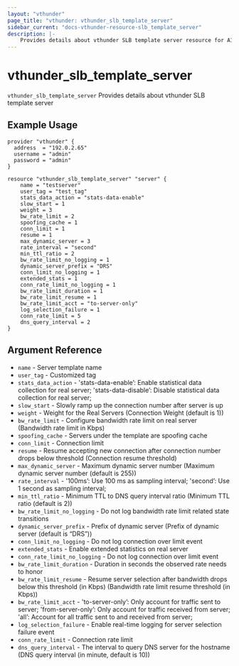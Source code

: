 ```yaml
---
layout: "vthunder"
page_title: "vthunder: vthunder_slb_template_server"
sidebar_current: "docs-vthunder-resource-slb_template_server"
description: |-
    Provides details about vthunder SLB template server resource for A10
---
```


# vthunder\_slb\_template\_server

`vthunder_slb_template_server` Provides details about vthunder SLB template server
## Example Usage


```hcl
provider "vthunder" {
  address  = "192.0.2.65"
  username = "admin"
  password = "admin"
}

resource "vthunder_slb_template_server" "server" {
	name = "testserver"
	user_tag = "test_tag"
	stats_data_action = "stats-data-enable"
	slow_start = 1
	weight = 3
	bw_rate_limit = 2
	spoofing_cache = 1
	conn_limit = 1
	resume = 1
	max_dynamic_server = 3
	rate_interval = "second"
	min_ttl_ratio = 2
	bw_rate_limit_no_logging = 1
	dynamic_server_prefix = "DRS"
	conn_limit_no_logging = 1
	extended_stats = 1
	conn_rate_limit_no_logging = 1
	bw_rate_limit_duration = 1
	bw_rate_limit_resume = 1
	bw_rate_limit_acct = "to-server-only"
	log_selection_failure = 1
	conn_rate_limit = 5
	dns_query_interval = 2
}
```

## Argument Reference

* `name` - Server template name
* `user_tag` - Customized tag
* `stats_data_action` - 'stats-data-enable’: Enable statistical data collection for real server; 'stats-data-disable’: Disable statistical data collection for real server;
* `slow_start` - Slowly ramp up the connection number after server is up
* `weight` - Weight for the Real Servers (Connection Weight (default is 1))
* `bw_rate_limit` - Configure bandwidth rate limit on real server (Bandwidth rate limit in Kbps)
* `spoofing_cache` - Servers under the template are spoofing cache
* `conn_limit` - Connection limit
* `resume` - Resume accepting new connection after connection number drops below threshold (Connection resume threshold)
* `max_dynamic_server` - Maximum dynamic server number (Maximum dynamic server number (default is 255))
* `rate_interval` - '100ms’: Use 100 ms as sampling interval; 'second’: Use 1 second as sampling interval;
* `min_ttl_ratio` - Minimum TTL to DNS query interval ratio (Minimum TTL ratio (default is 2))
* `bw_rate_limit_no_logging` - Do not log bandwidth rate limit related state transitions
* `dynamic_server_prefix` - Prefix of dynamic server (Prefix of dynamic server (default is “DRS”))
* `conn_limit_no_logging` - Do not log connection over limit event
* `extended_stats` - Enable extended statistics on real server
* `conn_rate_limit_no_logging` - Do not log connection over limit event
* `bw_rate_limit_duration` - Duration in seconds the observed rate needs to honor
* `bw_rate_limit_resume` - Resume server selection after bandwidth drops below this threshold (in Kbps) (Bandwidth rate limit resume threshold (in Kbps))
* `bw_rate_limit_acct` - 'to-server-only’: Only account for traffic sent to server; 'from-server-only’: Only account for traffic received from server; 'all’: Account for all traffic sent to and received from server;
* `log_selection_failure` - Enable real-time logging for server selection failure event
* `conn_rate_limit` - Connection rate limit
* `dns_query_interval` - The interval to query DNS server for the hostname (DNS query interval (in minute, default is 10))


